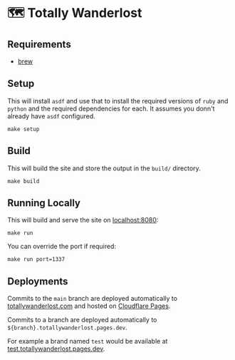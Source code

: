 # 🗺 Totally Wanderlost

## Requirements

- [brew](https://brew.sh)

## Setup

This will install `asdf` and use that to install the required versions
of `ruby` and `python` and the required dependencies for each. It assumes
you donn't already have `asdf` configured.

    make setup

## Build

This will build the site and store the output in the `build/` directory.

    make build

## Running Locally

This will build and serve the site on [localhost:8080](http://localhost:8080):

    make run

You can override the port if required:

    make run port=1337

## Deployments

Commits to the `main` branch are deployed automatically to [totallywanderlost.com](https://totallywanderlost.com) and hosted on [Cloudflare Pages](https://pages.cloudflare.com/).

Commits to a branch are deployed automatically to `${branch}.totallywanderlost.pages.dev`.

For example a brand named `test` would be available at [test.totallywanderlost.pages.dev](https://test.totallywanderlost.pages.dev).
